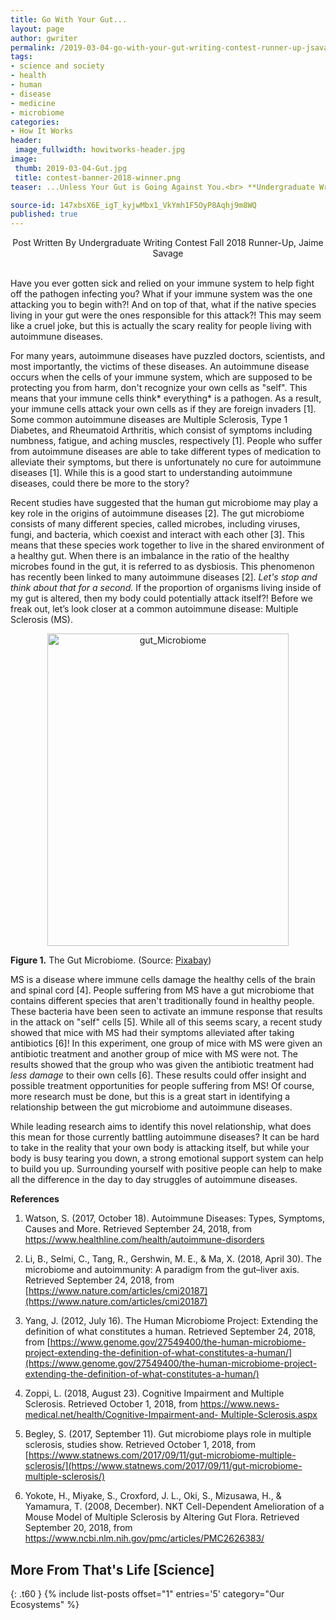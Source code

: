 ```yaml
---
title: Go With Your Gut...
layout: page
author: gwriter
permalink: /2019-03-04-go-with-your-gut-writing-contest-runner-up-jsavage/
tags:
- science and society
- health
- human
- disease
- medicine
- microbiome
categories:
- How It Works
header:
 image_fullwidth: howitworks-header.jpg
image:
 thumb: 2019-03-04-Gut.jpg
 title: contest-banner-2018-winner.png
teaser: ...Unless Your Gut is Going Against You.<br> **Undergraduate Writing Contest Fall 2018 RUNNER-UP**

source-id: 147xbsX6E_igT_kyjwMbx1_VkYmh1F5OyP8Aqhj9m8WQ
published: true
---
```

<center> Post Written By Undergraduate Writing Contest Fall 2018 Runner-Up, Jaime Savage</center><br>

Have you ever gotten sick and relied on your immune system to help fight off the pathogen infecting you? What if your immune system was the one attacking you to begin with?! And on top of that, what if the native species living in your gut were the ones responsible for this attack?! This may seem like a cruel joke, but this is actually the scary reality for people living with autoimmune diseases. 


For many years, autoimmune diseases have puzzled doctors, scientists, and most importantly, the victims of these diseases. An autoimmune disease occurs when the cells of your immune system, which are supposed to be protecting you from harm, don't recognize your own cells as "self". This means that your immune cells think* everything* is a pathogen. As a result, your immune cells attack your own cells as if they are foreign invaders [1]. Some common autoimmune diseases are Multiple Sclerosis, Type 1 Diabetes, and Rheumatoid Arthritis, which consist of symptoms including numbness, fatigue, and aching muscles, respectively [1]. People who suffer from autoimmune diseases are able to take different types of medication to alleviate their symptoms, but there is unfortunately no cure for autoimmune diseases [1]. While this is a good start to understanding autoimmune diseases, could there be more to the story? 


Recent studies have suggested that the human gut microbiome may play a key role in the origins of autoimmune diseases [2]. The gut microbiome consists of many different species, called microbes, including viruses, fungi, and bacteria, which coexist and interact with each other [3]. This means that these species work together to live in the shared environment of a healthy gut. When there is an imbalance in the ratio of the healthy microbes found in the gut, it is referred to as dysbiosis. This phenomenon has recently been linked to many autoimmune 
diseases [2]. *Let's stop and think about that for a second.* If the proportion of organisms living inside of my gut is altered, then my body could potentially attack itself?! Before we freak out, let’s look closer at a common autoimmune disease: Multiple Sclerosis (MS). 

<center><a data-flickr-embed="true"  href="https://www.flickr.com/photos/139839751@N06/32010198317/in/dateposted-friend/" title="gut_Microbiome"><img src="https://farm8.staticflickr.com/7811/32010198317_5ae8ed04a3.jpg" width="386" height="500" alt="gut_Microbiome"></a><script async src="//embedr.flickr.com/assets/client-code.js" charset="utf-8"></script></center>

**Figure 1.** The Gut Microbiome. (Source: [Pixabay](https://pixabay.com/en/anatomy-bacteria-bacterium-bowels-160524/))

MS is a disease where immune cells damage the healthy cells of the brain and spinal cord [4]. People suffering from MS have a gut microbiome that contains different species that aren't traditionally found in healthy people. These bacteria have been seen to activate an immune response that results in the attack on "self" cells [5]. While all of this seems scary, a recent study showed that mice with MS had their symptoms alleviated after taking antibiotics [6]! In this experiment, one group of mice with MS were given an antibiotic treatment and another group of mice with MS were not. The results showed that the group who was given the antibiotic treatment had *less damage* to their own cells [6]. These results could offer insight and possible treatment opportunities for people suffering from MS! Of course, more research must be done, but this is a great start in identifying a relationship between the gut microbiome and autoimmune diseases.

While leading research aims to identify this novel relationship, what does this mean for those currently battling autoimmune diseases? It can be hard to take in the reality that your own body is attacking itself, but while your body is busy tearing you down, a strong emotional support system can help to build you up. Surrounding yourself with positive people can help to make all the difference in the day to day struggles of autoimmune diseases.

**References**

1. Watson, S. (2017, October 18). Autoimmune Diseases: Types, Symptoms, Causes and 
More. Retrieved September 24, 2018, from 
[https://www.healthline.com/health/autoimmune-disorders ](https://www.healthline.com/health/autoimmune-disorders)

2. Li, B., Selmi, C., Tang, R., Gershwin, M. E., & Ma, X. (2018, April 30). The microbiome 
and autoimmunity: A paradigm from the gut–liver axis. Retrieved September 24, 2018, 
from [https://www.nature.com/articles/cmi20187](https://www.nature.com/articles/cmi20187)

3. Yang, J. (2012, July 16). The Human Microbiome Project: Extending the definition of 
what constitutes a human. Retrieved September 24, 2018, from 
[https://www.genome.gov/27549400/the-human-microbiome-project-extending-the-definition-of-what-constitutes-a-human/](https://www.genome.gov/27549400/the-human-microbiome-project-extending-the-definition-of-what-constitutes-a-human/)

4. Zoppi, L. (2018, August 23). Cognitive Impairment and Multiple Sclerosis. Retrieved 
October 1, 2018, from [https://www.news-medical.net/health/Cognitive-Impairment-and- 
Multiple-Sclerosis.aspx](https://www.news-medical.net/health/Cognitive-Impairment-and-)

5. Begley, S. (2017, September 11). Gut microbiome plays role in multiple sclerosis, studies show. Retrieved October 1, 2018, from [https://www.statnews.com/2017/09/11/gut-microbiome-multiple-sclerosis/](https://www.statnews.com/2017/09/11/gut-microbiome-multiple-sclerosis/)

6. Yokote, H., Miyake, S., Croxford, J. L., Oki, S., Mizusawa, H., & Yamamura, T. (2008, 
December). NKT Cell-Dependent Amelioration of a Mouse Model of Multiple Sclerosis 
by Altering Gut Flora. Retrieved September 20, 2018, from [https://www.ncbi.nlm.nih.gov/pmc/articles/PMC2626383/ ](https://www.ncbi.nlm.nih.gov/pmc/articles/PMC2626383/)


## More From That's Life [Science]
{: .t60 }
{% include list-posts offset="1" entries='5' category="Our Ecosystems" %}
